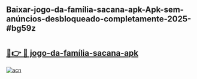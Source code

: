 ## Baixar-jogo-da-família-sacana-apk-Apk-sem-anúncios-desbloqueado-completamente-2025-#bg59z

# <h2><a href="https://ainizakaria.my?title=jogo-da-família-sacana-apk&ref=22M">🔗👉 🔴 jogo-da-família-sacana-apk</a></h2>

[![acn](https://github.com/user-attachments/assets/0f9c940e-d8b0-45ae-aac7-cd30a18b3e1c)](https://ainizakaria.my?title=jogo-da-família-sacana-apk&ref=22M)

